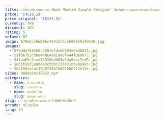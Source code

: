 ```yaml
---
title: เก้าอี้รับประทานอาหาร Home Modern Simple Designer โต๊ะรับประทานอาหารและเก้าอี้ผสมสแตนเลส High-end Light Luxury ร้านอาหาร
price: '14520.53'
price_original: '16133.92'
currency: THB
discount: 10%
rating: 5
volume: 97
image: S78dda766886c459cbfdceb993e0a4083A.jpg
images:
  - S78dda766886c459cbfdceb993e0a4083A.jpg
  - S1f667b2ddb8448648b1a99fe44f86907J.jpg
  - S4faa65c7eed14330bd003e8da5dbc7cdR.jpg
  - Sed6b95d380ed43cbbb5729031c078890s.jpg
  - S0bf00eaeac1949f58b70d260865f2e13k.jpg
video: 4000268128832.mp4
categories:
  - name: บ้านและสวน
    slug: านและสวน
  - name: ตกแต่งบ้าน
    slug: ตกแต-งบ-าน
slug: เก-าอ-บประทานอาหาร-home-modern
encode: oEiqH6o
lang: th
---
```

  
